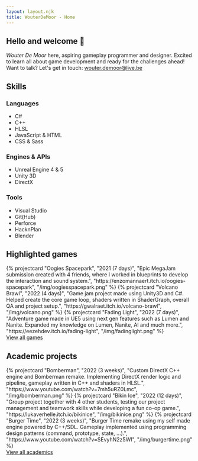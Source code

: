 ```yaml
---
layout: layout.njk
title: WouterDeMoor - Home
---
```


<section class="introduction container">
    <h2 class="introduction-title">Hello and welcome &#128075;</h2>
    <div class="introduction-text"><em>Wouter De Moor</em> here, aspiring gameplay programmer and designer. Excited to learn all about game development and ready for the challenges ahead!</div>
    <div class="introduction-contact">Want to talk? Let's get in touch: <a href="mailto:wouter.demoor@live.be" class="introduction-mail">wouter.demoor@live.be</a></div>
</section>

<section class="skills container">
    <h2>Skills</h2>
    <div class="skills-grid">
        <div class="skill-div">
            <h3>Languages</h3>
            <ul class="skill-list">
                <li>C#</li>
                <li>C++</li>
                <li>HLSL</li>
                <li>JavaScript &amp; HTML</li>
                <li>CSS &amp; Sass</li>
            </ul>
        </div>
        <div class="skill-div">
            <h3>Engines & APIs</h3>
            <ul class="skill-list">
                <li>Unreal Engine 4 &amp; 5</li>
                <li>Unity 3D</li>
                <li>DirectX</li>
            </ul>
        </div>
        <div class="skill-div">
            <h3>Tools</h3>
            <ul class="skill-list">
                <li>Visual Studio</li>
                <li>Git(Hub)</li>
                <li>Perforce</li>
                <li>HacknPlan</li>
                <li>Blender</li>
            </ul>
        </div>
    </div>
</section>

<section class="highlights container">
    <h2>Highlighted games</h2>
    <div class="project-grid container">
        {% projectcard "Oogies Spacepark", "2021 (7 days)", "Epic MegaJam submission created with 4 friends, where I worked in blueprints to develop the interaction and sound system.", "https://enzomannaert.itch.io/oogies-spacepark", "/img/oogiesspacepark.png" %}
        {% projectcard "Volcano Brawl", "2022 (4 days)", "Game jam project made using Unity3D and C#. Helped create the core game loop, shaders written in ShaderGraph, overall QA and project setup.", "https://gwalraet.itch.io/volcano-brawl", "/img/volcano.png" %}
        {% projectcard "Fading Light", "2022 (7 days)", "Adventure game made in UE5 using next gen features such as Lumen and Nanite. Expanded my knowledge on Lumen, Nanite, AI and much more.", "https://eezehdev.itch.io/fading-light", "/img/fadinglight.png" %}
    </div>
    <div class="viewall">
        <a href="/games">View all games</a>
    </div>
    <h2>Academic projects</h2>
    <div class="project-grid container">
        {% projectcard "Bomberman", "2022 (3 weeks)", "Custom DirectX C++ engine and Bomberman remake. Implementing DirectX render logic and pipeline, gameplay written in C++ and shaders in HLSL.", "https://www.youtube.com/watch?v=7mh5uRZ0Lmc", "/img/bomberman.png" %}
        {% projectcard "Bikin Ice", "2022 (12 days)", "Group project together with 4 other students, testing our project management and teamwork skills while developing a fun co-op game.", "https://lukaverhelle.itch.io/bikinice", "/img/bikinice.png" %}
        {% projectcard "Burger Time", "2022 (3 weeks)", "Burger Time remake using my self made engine powered by C++/SDL. Gameplay implemented using programming design patterns (command, prototype, state, ...).", "https://www.youtube.com/watch?v=SEvyhN2z5WI", "/img/burgertime.png" %}
    </div>
    <div class="viewall">
        <a href="/academic">View all academics</a>
    </div>
</section>